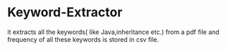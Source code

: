 # Keyword-Extractor
it extracts all the keywords( like Java,inheritance etc.) from a pdf file and frequency of all these keywords is stored in csv file.
